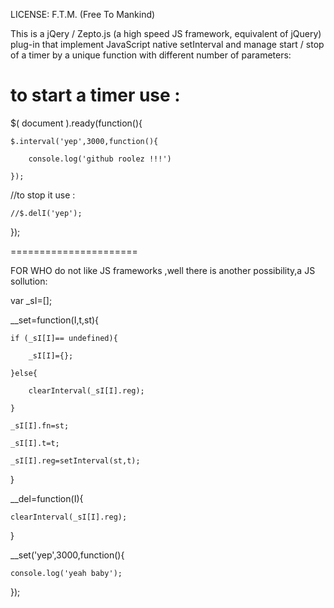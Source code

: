 LICENSE: F.T.M.  (Free To Mankind)



This is a jQery / Zepto.js (a high speed JS framework, equivalent of jQuery) plug-in that implement JavaScript native setInterval and
manage start / stop of a timer by a unique function with different number of parameters:

to start a timer use :
======================

$( document ).ready(function(){ 

	$.interval('yep',3000,function(){
	
		console.log('github roolez !!!')
		
	});

//to stop it use :

	//$.delI('yep');
	
});




======================

FOR WHO do not like JS frameworks ,well there is another possibility,a JS sollution:




var _sI=[];

__set=function(I,t,st){

	if (_sI[I]== undefined){
	
		_sI[I]={};
		
	}else{
	
		clearInterval(_sI[I].reg);
		
	}
	
	_sI[I].fn=st;
	
	_sI[I].t=t;
	
	_sI[I].reg=setInterval(st,t);
	
}

__del=function(I){

	clearInterval(_sI[I].reg);
	
}

__set('yep',3000,function(){

	console.log('yeah baby');
	
});

